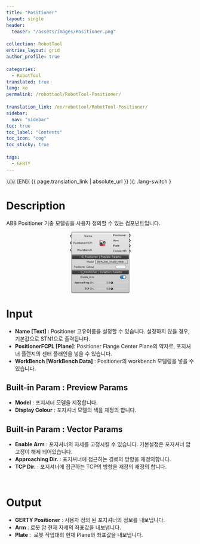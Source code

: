 ```yaml
---
title: "Positioner"
layout: single
header:
  teaser: "/assets/images/Positioner.png"

collection: RobotTool
entries_layout: grid
author_profile: true

categories:
  - RobotTool
translated: true
lang: ko
permalink: /robottool/RobotTool-Positioner/

translation_link: /en/robottool/RobotTool-Positioner/
sidebar:
  nav: "sidebar"
toc: true
toc_label: "Contents"
toc_icon: "cog"
toc_sticky: true

tags: 
  - GERTY
---
```


:us_outlying_islands: [EN]( {{ page.translation_link | absolute_url }} ){: .lang-switch }

# Description

ABB Positioner 기종 모델링을 사용자 정의할 수 있는 컴포넌트입니다.

<p align="center">  <img src="/assets/images/Positioner.png" align="center" width="32%"></p>

# Input

* **Name [Text]** : Positioner 고유이름을 설정할 수 있습니다. 설정하지 않을 경우, 기본값으로 STN1으로 출력됩니다.
* **PositionerFCPL [Plane]**: Positioner Flange Center Plane의 약자로, 포지셔너 플랜지의 센터 플래인을 넣을 수 있습니다.
* **WorkBench [WorkBench Data]** : Positioner의 workbench 모델링을 넣을 수 있습니다.

## Built-in Param : Preview Params​

* **Model** : 포지셔너 모델을 지정합니다.
* **Display Colour** : 포지셔너 모델의 색을 재정의 합니다.

## Built-in Param : Vector Params​

* **Enable Arm** : 포지셔너의 자세를 고정시킬 수 있습니다. 기본설정은 포지셔너 암 고정이 해제 되어있습니다.
* **Approaching Dir.** : 포지셔너에 접근하는 경로의 방향을 재정의합니다.
* **TCP Dir.** : 포지셔너에 접근하는 TCP의 방향을 재정의 재정의 합니다.
<br>

# Output

* **GERTY Positioner** : 사용자 정의 된 포지셔너의 정보를 내보냅니다.
* **Arm** : 로봇 암 현재 자세의 좌표값을 내보냅니다.
* **Plate** :  로봇 작업대의 현재 Plane의 좌표값을 내보냅니다.
